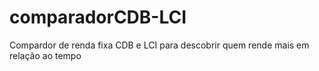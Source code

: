 # comparadorCDB-LCI
Compardor de renda fixa CDB e LCI para descobrir quem rende mais em relação ao tempo

